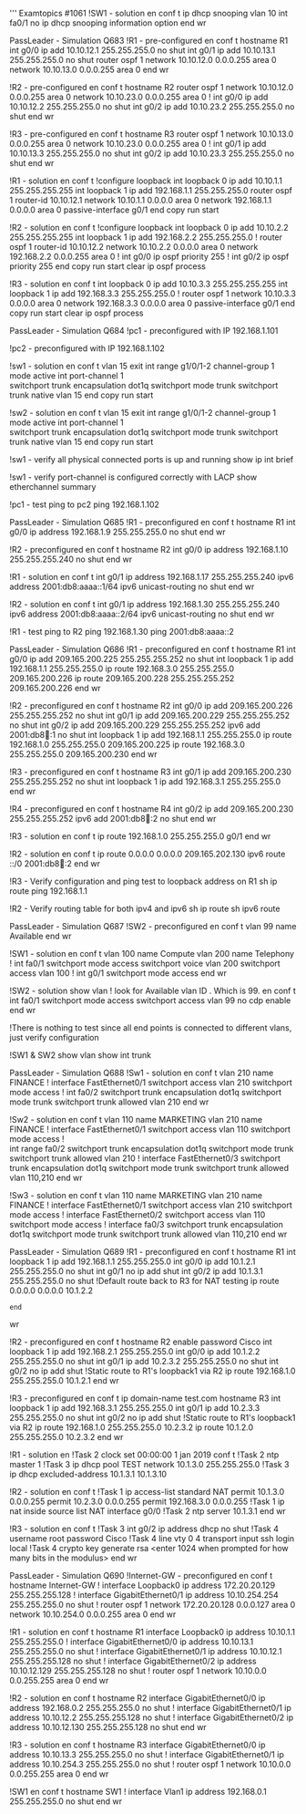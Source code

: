 '''
Examtopics #1061
!SW1 - solution
en
conf t
	ip dhcp snooping vlan 10
	int fa0/1
		no ip dhcp snooping information option
      end
wr

PassLeader - Simulation Q683
!R1 - pre-configured
en
conf t
	hostname R1
	int g0/0
		ip add 10.10.12.1 255.255.255.0
		no shut
	int g0/1
		ip add 10.10.13.1 255.255.255.0
		no shut
	router ospf 1
		network 10.10.12.0 0.0.0.255 area 0
		network 10.10.13.0 0.0.0.255 area 0
	end
wr

!R2 - pre-configured
en
conf t
	hostname R2
	router ospf 1
		network 10.10.12.0 0.0.0.255 area 0
		network 10.10.23.0 0.0.0.255 area 0
	!
	int g0/0
		ip add 10.10.12.2 255.255.255.0
		no shut
	int g0/2
		ip add 10.10.23.2 255.255.255.0
		no shut
	end
wr

!R3 - pre-configured
en
conf t
	hostname R3
	router ospf 1
		network 10.10.13.0 0.0.0.255 area 0
		network 10.10.23.0 0.0.0.255 area 0
	!
	int g0/1
		ip add 10.10.13.3 255.255.255.0
		no shut
	int g0/2
		ip add 10.10.23.3 255.255.255.0
		no shut
	end
wr


!R1  - solution
en
conf t
	!configure loopback
	int loopback 0
		ip add 10.10.1.1 255.255.255.255
	int loopback 1
		ip add 192.168.1.1 255.255.255.0
	router ospf 1
		router-id 10.10.12.1
		network 10.10.1.1 0.0.0.0 area 0
		network 192.168.1.1 0.0.0.0 area 0
		passive-interface g0/1
		end
copy run start


!R2  - solution
en
conf t
	!configure loopback
	int loopback 0
		ip add 10.10.2.2 255.255.255.255
	int loopback 1
		ip add 192.168.2.2 255.255.255.0
	!
	router ospf 1
		router-id 10.10.12.2
		network 10.10.2.2 0.0.0.0 area 0
		network 192.168.2.2 0.0.0.255 area 0
	!
	int g0/0
		ip ospf priority 255
	!
	int g0/2
		ip ospf priority 255
	end
copy run start
clear ip ospf process 

!R3  - solution
en
conf t
	int loopback 0
		ip add 10.10.3.3 255.255.255.255
	int loopback 1
		ip add 192.168.3.3 255.255.255.0
	!
	router ospf 1
		network 10.10.3.3 0.0.0.0 area 0
		network 192.168.3.3 0.0.0.0 area 0
		passive-interface g0/1
		end
copy run start
clear ip ospf process 

PassLeader - Simulation Q684
!pc1 - preconfigured with IP
192.168.1.101

!pc2 - preconfigured with IP
192.168.1.102

!sw1  - solution
en
conf t
   vlan 15
   exit
   int range g1/0/1-2
	channel-group 1 mode active
   int port-channel 1	
	switchport trunk encapsulation dot1q
	switchport mode trunk
	switchport trunk native vlan 15
	end
copy run start

!sw2  - solution
en
conf t
   vlan 15
   exit
   int range g1/0/1-2
	channel-group 1 mode active
   int port-channel 1	
	switchport trunk encapsulation dot1q
	switchport mode trunk
	switchport trunk native vlan 15
	end
copy run start

!sw1 - verify all physical connected ports is up and running
show ip int brief

!sw1 - verify port-channel is configured correctly with LACP
show etherchannel summary

!pc1 - test ping to pc2
ping 192.168.1.102


PassLeader - Simulation Q685
!R1 - preconfigured
en
conf t
  hostname R1
  int g0/0
      ip address 192.168.1.9 255.255.255.0
      no shut
      end
wr

!R2 - preconfigured
en
conf t
  hostname R2
  int g0/0
      ip address 192.168.1.10 255.255.255.240
      no shut
      end
wr

!R1  - solution
en
conf t
  int g0/1
    ip address 192.168.1.17 255.255.255.240
    ipv6 address 2001:db8:aaaa::1/64
    ipv6 unicast-routing
    no shut
    end
wr

!R2  - solution
en
conf t
  int g0/1
    ip address 192.168.1.30 255.255.255.240
    ipv6 address 2001:db8:aaaa::2/64
    ipv6 unicast-routing
    no shut
    end
wr

!R1 - test ping to R2
ping 192.168.1.30
ping 2001:db8:aaaa::2


PassLeader - Simulation Q686
!R1 - preconfigured
en
conf t
  hostname R1
  int g0/0
      ip add 209.165.200.225 255.255.255.252
      no shut
  int loopback 1
      ip add 192.168.1.1 255.255.255.0
  ip route 192.168.3.0 255.255.255.0 209.165.200.226
  ip route 209.165.200.228 255.255.255.252 209.165.200.226
  end
wr


!R2 - preconfigured
en
conf t
  hostname R2
  int g0/0
      ip add 209.165.200.226 255.255.255.252
      no shut
  int g0/1
      ip add 209.165.200.229 255.255.255.252
      no shut
  int g0/2
     ip add 209.165.200.229 255.255.255.252
     ipv6 add 2001:db8:abcd::1
     no shut
  int loopback 1
     ip add 192.168.1.1 255.255.255.0
  ip route 192.168.1.0 255.255.255.0 209.165.200.225
  ip route 192.168.3.0 255.255.255.0 209.165.200.230
  end
wr

!R3 - preconfigured
en
conf t
  hostname R3
  int g0/1
     ip add 209.165.200.230 255.255.255.252
     no shut
  int loopback 1
     ip add 192.168.3.1 255.255.255.0
  end
wr


!R4 - preconfigured
en
conf t
  hostname R4
  int g0/2
     ip add 209.165.200.230 255.255.255.252
     ipv6 add 2001:db8:abcd::2
     no shut
  end
wr

!R3  - solution
en
conf t
   ip route 192.168.1.0 255.255.255.0 g0/1
  end
wr

!R2  - solution
en
conf t
   ip route 0.0.0.0 0.0.0.0 209.165.202.130
   ipv6 route ::/0 2001:db8:abcd::2
  end
wr

!R3 - Verify configuration and ping test to loopback address on R1
sh ip route
ping 192.168.1.1

!R2 - Verify routing table for both ipv4 and ipv6 
sh ip route
sh ipv6 route


PassLeader - Simulation Q687
!SW2 - preconfigured
en
conf t 
   vlan 99
      name Available
      end
wr



!SW1 - solution
en
conf t
  	vlan 100
            name Compute
	 vlan 200
		name Telephony
	!
	int fa0/1
		switchport mode access
		switchport voice vlan 200
		switchport access vlan 100
	!
	int g0/1
		switchport mode access
	end
wr

!SW2 - solution
show vlan
! look for Available vlan ID . Which is 99.
en
conf t
	int fa0/1
		switchport mode access
		switchport access vlan 99
		no cdp enable
	end
wr

!There is nothing to test since all end points is connected to different vlans, just verify configuration

!SW1 & SW2
show vlan
show int trunk

PassLeader - Simulation Q688
!Sw1 - solution
en
conf t
	vlan 210
		name FINANCE
	!
	interface FastEthernet0/1
		switchport access vlan 210
	 	switchport mode access
	!
	int fa0/2
		switchport  trunk encapsulation dot1q
		switchport mode trunk
		switchport trunk allowed vlan 210
		end
wr



!Sw2 - solution
en
conf t
	vlan 110
		name MARKETING
	vlan 210
		name FINANCE
	!
	interface FastEthernet0/1
		switchport access vlan 110
		switchport mode access
	!	
	int range fa0/2
		switchport  trunk encapsulation dot1q
		switchport mode trunk
		switchport trunk allowed vlan 210
	!
	interface FastEthernet0/3
		switchport trunk encapsulation dot1q
		switchport mode trunk
		switchport trunk allowed vlan 110,210
	end
wr

!Sw3 - solution
en
conf t
	vlan 110
		name MARKETING
	vlan 210
		name FINANCE
	!
	interface FastEthernet0/1
		switchport access vlan 210
		switchport mode access
	!
	interface FastEthernet0/2
		switchport access vlan 110
		switchport mode access
	!
	interface fa0/3
		switchport  trunk encapsulation dot1q
		switchport mode trunk
		switchport trunk allowed vlan 110,210
	end
wr




PassLeader - Simulation Q689
!R1 - preconfigured
en
conf t
	hostname R1
	int loopback 1
		ip add 192.168.1.1 255.255.255.0
	int g0/0
		ip add 10.1.2.1 255.255.255.0
		no shut
	int g0/1
		no ip add
		shut
	int g0/2
		ip add 10.1.3.1 255.255.255.0
		no shut
	!Default route back to R3 for NAT testing
	ip route 0.0.0.0 0.0.0.0 10.1.2.2

	end
wr

!R2 - preconfigured
en
conf t
	hostname R2
	enable password Cisco
	int loopback 1
		ip add 192.168.2.1 255.255.255.0
	int g0/0
		ip add 10.1.2.2 255.255.255.0
		no shut
	int g0/1
		ip add 10.2.3.2 255.255.255.0
		no shut
	int g0/2
		no ip add
		shut
	!Static route to R1's loopback1 via R2
	ip route 192.168.1.0 255.255.255.0 10.1.2.1
	end
wr

!R3 - preconfigured
en
conf t
	ip domain-name test.com
	hostname R3
	int loopback 1
		ip add 192.168.3.1 255.255.255.0
	int g0/1
		ip add 10.2.3.3 255.255.255.0
		no shut
	int g0/2
		no ip add 
		shut
	!Static route to R1's loopback1 via R2
	ip route 192.168.1.0 255.255.255.0 10.2.3.2
	ip route 10.1.2.0 255.255.255.0 10.2.3.2
	end
wr

!R1 - solution
en
!Task 2
clock set 00:00:00 1 jan 2019
conf t
	!Task 2
	ntp master 1
	!Task 3
	ip dhcp pool TEST
		network 10.1.3.0 255.255.255.0
	!Task 3
	ip dhcp excluded-address 10.1.3.1 10.1.3.10

!R2 - solution
en
conf t
	!Task 1
	ip access-list standard NAT
		permit 10.1.3.0 0.0.0.255
		permit 10.2.3.0 0.0.0.255
		permit 192.168.3.0 0.0.0.255
	!Task 1
	ip nat inside source list NAT interface g0/0
	!Task 2
	ntp server 10.1.3.1
	end
wr

!R3 - solution
en
conf t
	!Task 3
	int g0/2
		ip address dhcp
		no shut
	!Task 4
	username root password Cisco
	!Task 4
	line vty 0 4
		transport input ssh
		login local
	!Task 4
	crypto key generate rsa 
	<enter 1024 when prompted for how many bits in the modulus>
	end
wr

PassLeader - Simulation Q690
!Internet-GW - preconfigured
en
conf t
hostname Internet-GW
!
interface Loopback0
	ip address 172.20.20.129 255.255.255.128
!
interface GigabitEthernet0/1
	ip address 10.10.254.254 255.255.255.0
	no shut
!
router ospf 1
	network 172.20.20.128 0.0.0.127 area 0
	network 10.10.254.0 0.0.0.255 area 0
	end
wr

!R1 - solution
en 
conf t
hostname R1
interface Loopback0
	ip address 10.10.1.1 255.255.255.0
!
interface GigabitEthernet0/0
	ip address 10.10.13.1 255.255.255.0
	no shut
!
interface GigabitEthernet0/1
	ip address 10.10.12.1 255.255.255.128
	no shut
!
interface GigabitEthernet0/2
	ip address 10.10.12.129 255.255.255.128
	no shut
!
router ospf 1
	network 10.10.0.0 0.0.255.255 area 0
	end
wr


!R2 - solution
en
conf t
hostname R2
interface GigabitEthernet0/0
	ip address 192.168.0.2 255.255.255.0
	no shut
!
interface GigabitEthernet0/1
	ip address 10.10.12.2 255.255.255.128
	no shut
!
interface GigabitEthernet0/2
	ip address 10.10.12.130 255.255.255.128
	no shut
	end
wr


!R3 - solution
en 
conf t
hostname R3
interface GigabitEthernet0/0
	ip address 10.10.13.3 255.255.255.0
	no shut
!
interface GigabitEthernet0/1
	ip address 10.10.254.3 255.255.255.0
	no shut
!
router ospf 1
	network 10.10.0.0 0.0.255.255 area 0
	end
wr

!SW1
en
conf t
	hostname SW1
!
interface Vlan1
	ip address 192.168.0.1 255.255.255.0
	no shut
	end
wr



















